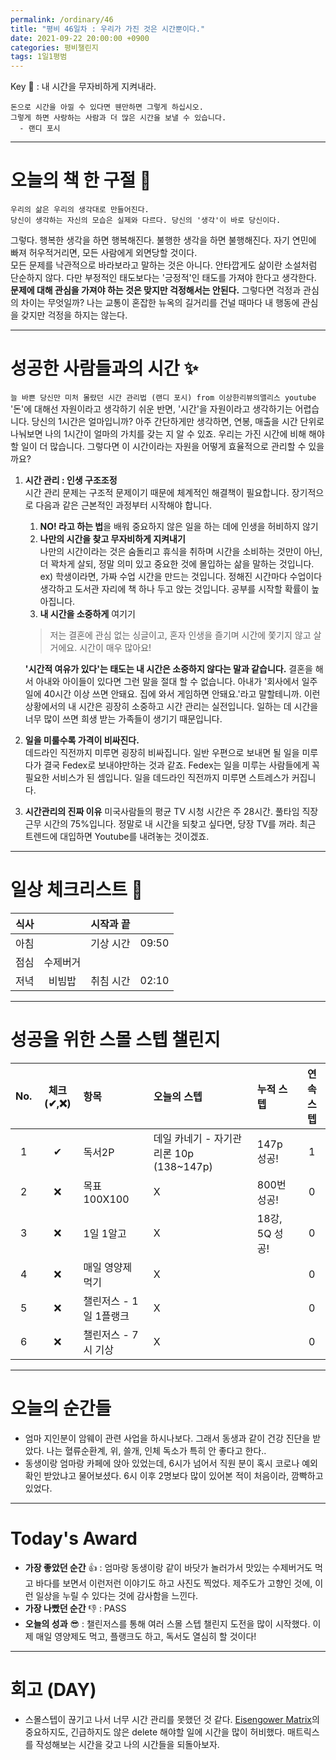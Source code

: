 ```yaml
---
permalink: /ordinary/46
title: "평비 46일차 : 우리가 가진 것은 시간뿐이다."
date: 2021-09-22 20:00:00 +0900
categories: 평비챌린지
tags: 1일1평범
---  
```

Key 🔑 : 내 시간을 무자비하게 지켜내라.
```
돈으로 시간을 아낄 수 있다면 웬만하면 그렇게 하십시오.
그렇게 하면 사랑하는 사람과 더 많은 시간을 보낼 수 있습니다.
  - 랜디 포시
```

---
# 오늘의 책 한 구절 📕  
```
우리의 삶은 우리의 생각대로 만들어진다.
당신이 생각하는 자신의 모습은 실제와 다르다. 당신의 '생각'이 바로 당신이다.
```
그렇다. 행복한 생각을 하면 행복해진다. 불행한 생각을 하면 불행해진다. 자기 연민에 빠져 허우적거리면, 모든 사람에게 외면당할 것이다.  
모든 문제를 낙관적으로 바라보라고 말하는 것은 아니다. 안타깝게도 삶이란 소설처럼 단순하지 않다. 다만 부정적인 태도보다는 '긍정적'인 태도를 가져야 한다고 생각한다. **문제에 대해 관심을 가져야 하는 것은 맞지만 걱정해서는 안된다.** 그렇다면 걱정과 관심의 차이는 무엇일까? 나는 교통이 혼잡한 뉴옥의 길거리를 건널 때마다 내 행동에 관심을 갖지만 걱정을 하지는 않는다.


---
# 성공한 사람들과의 시간 ✨
`늘 바쁜 당신만 미처 몰랐던 시간 관리법 (랜디 포시) from 이상한리뷰의앨리스 youtube`  
'돈'에 대해선 자원이라고 생각하기 쉬운 반면, '시간'을 자원이라고 생각하기는 어렵습니다. 당신의 1시간은 얼마입니까? 아주 간단하게만 생각하면, 연봉, 매출을 시간 단위로 나눠보면 나의 1시간이 얼마의 가치를 갖는 지 알 수 있죠. 우리는 가진 시간에 비해 해야할 일이 더 많습니다. 그렇다면 이 시간이라는 자원을 어떻게 효율적으로 관리할 수 있을까요?  
1. **시간 관리 : 인생 구조조정**  
  시간 관리 문제는 구조적 문제이기 때문에 체계적인 해결책이 필요합니다. 장기적으로 다음과 같은 근본적인 과정부터 시작해야 합니다.  
    1) **NO! 라고 하는 법**을 배워 중요하지 않은 일을 하는 데에 인생을 허비하지 않기  
    2) **나만의 시간을 찾고 무자비하게 지켜내기**  
      나만의 시간이라는 것은 숨돌리고 휴식을 취하며 시간을 소비하는 것만이 아닌, 더 꽉차게 살되, 정말 의미 있고 중요한 것에 몰입하는 삶을 말하는 것입니다.  
      ex) 학생이라면, 가짜 수업 시간을 만드는 것입니다. 정해진 시간마다 수업이다 생각하고 도서관 자리에 책 하나 두고 앉는 것입니다. 공부를 시작할 확률이 높아집니다.  
    3) **내 시간을 소중하게** 여기기  
      > 저는 결혼에 관심 없는 싱글이고, 혼자 인생을 즐기며 시간에 쫓기지 않고 살 거에요. 시간이 매우 많아요!  

      **'시간적 여유가 있다'는 태도는 내 시간은 소중하지 않다는 말과 같습니다.** 결혼을 해서 아내와 아이들이 있다면 그런 말을 절대 할 수 없습니다. 아내가 '회사에서 일주일에 40시간 이상 쓰면 안돼요. 집에 와서 게임하면 안돼요.'라고 말할테니까. 이런 상황에서의 내 시간은 굉장히 소중하고 시간 관리는 실전입니다. 일하는 데 시간을 너무 많이 쓰면 희생 받는 가족들이 생기기 때문입니다.
2. **일을 미룰수록 가격이 비싸진다.**  
  데드라인 직전까지 미루면 굉장히 비싸집니다. 일반 우편으로 보내면 될 일을 미루다가 결국 Fedex로 보내야만하는 것과 같죠. Fedex는 일을 미루는 사람들에게 꼭 필요한 서비스가 된 셈입니다. 일을 데드라인 직전까지 미루면 스트레스가 커집니다.
3. **시간관리의 진짜 이유**
  미국사람들의 평균 TV 시청 시간은 주 28시간. 풀타임 직장 근무 시간의 75%입니다. 정말로 내 시간을 되찾고 싶다면, 당장 TV를 꺼라. 최근 트렌드에 대입하면 Youtube를 내려놓는 것이겠죠.  

---
# 일상 체크리스트 📃

| 식사 |  | 시작과 끝 |  |
|:----:|:----:|:----:|:----:|
| 아침 |  | 기상 시간 | 09:50 |
| 점심 | 수제버거 |  |  |
| 저녁 | 비빔밥 | 취침 시간 | 02:10 |

---
# 성공을 위한 스몰 스텝 챌린지

| No. | 체크(✔,❌) | 항목 | 오늘의 스텝 | 누적 스텝 | 연속 스텝 |
|:----:|:----:|:----|:----|:----|:----:|
| 1 | ✔ | 독서2P | 데일 카네기 - 자기관리론 10p (138~147p) | 147p 성공! | 1 |
| 2 | ❌ | 목표 100X100 | X | 800번 성공! | 0 |
| 3 | ❌ | 1일 1알고 | X | 18강, 5Q 성공! | 0 |
| 4 | ❌ | 매일 영양제 먹기 | X |  | 0 |
| 5 | ❌ | 챌린저스 - 1일 1플랭크 | X |  | 0 |
| 6 | ❌ | 챌린저스 - 7시 기상 | X |  | 0 |

---
# 오늘의 순간들 
- 엄마 지인분이 암웨이 관련 사업을 하시나보다. 그래서 동생과 같이 건강 진단을 받았다. 나는 혈류순환계, 위, 쓸개, 인체 독소가 특히 안 좋다고 한다..
- 동생이랑 엄마랑 카페에 앉아 있었는데, 6시가 넘어서 직원 분이 혹시 코로나 예외 확인 받았냐고 물어보셨다. 6시 이후 2명보다 많이 있어본 적이 처음이라, 깜빡하고 있었다.

---
# Today's Award
- **가장 좋았던 순간** 👍 : 엄마랑 동생이랑 같이 바닷가 놀러가서 맛있는 수제버거도 먹고 바다를 보면서 이런저런 이야기도 하고 사진도 찍었다. 제주도가 고향인 것에, 이런 일상을 누릴 수 있다는 것에 감사함을 느낀다.  
- **가장 나빴던 순간** 👎 : PASS  
- **오늘의 성과** 😎 : 챌린저스를 통해 여러 스몰 스텝 챌린지 도전을 많이 시작했다. 이제 매일 영양제도 먹고, 플랭크도 하고, 독서도 열심히 할 것이다!  

---
# 회고 (DAY)
- 스몰스텝이 끊기고 나서 너무 시간 관리를 못했던 것 같다. [Eisengower Matrix](https://rlaghdcjf12.github.io/ordinary/40)의 중요하지도, 긴급하지도 않은 delete 해야할 일에 시간을 많이 허비했다. 매트릭스를 작성해보는 시간을 갖고 나의 시간들을 되돌아보자.